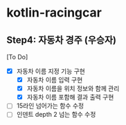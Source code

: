 # kotlin-racingcar

## Step4: 자동차 경주 (우승자)
[To Do]
- [X] 자동차 이름 지정 기능 구현
  - [X] 자동차 이름 입력 구현
  - [X] 자동차 이름을 위치 정보와 함께 관리
  - [X] 자동차 이름 포함해 결과 출력 구현
- [ ] 15라인 넘어가는 함수 수정
- [ ] 인덴트 depth 2 넘는 함수 수정
